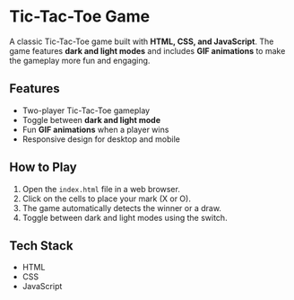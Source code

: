# Tic-Tac-Toe Game

A classic Tic-Tac-Toe game built with **HTML, CSS, and JavaScript**. The game features **dark and light modes** and includes **GIF animations** to make the gameplay more fun and engaging.

## Features
- Two-player Tic-Tac-Toe gameplay
- Toggle between **dark and light mode**
- Fun **GIF animations** when a player wins
- Responsive design for desktop and mobile

## How to Play
1. Open the `index.html` file in a web browser.
2. Click on the cells to place your mark (X or O).
3. The game automatically detects the winner or a draw.
4. Toggle between dark and light modes using the switch.

## Tech Stack
- HTML
- CSS
- JavaScript


